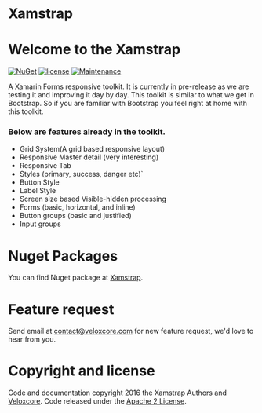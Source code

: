 # Xamstrap
# Welcome to the Xamstrap

[![NuGet](https://img.shields.io/badge/nuget-v0.5.0--pre05-yellow.svg)](https://www.nuget.org/packages/Xamstrap/)
[![license](https://img.shields.io/hexpm/l/plug.svg)](https://github.com/veloxcore/Xamstrap/blob/master/LICENSE)
[![Maintenance](https://img.shields.io/maintenance/yes/2016.svg)](http://www.veloxcore.com)

A Xamarin Forms responsive toolkit. It is currently in pre-release as we are testing it and improving it day by day. This toolkit is similar to what we get in Bootstrap. So if you are familiar with Bootstrap you feel right at home with this toolkit.

### Below are features already in the toolkit.

* Grid System(A grid based responsive layout)
* Responsive Master detail (very interesting)
* Responsive Tab
* Styles (primary, success, danger etc)` 
* Button Style
* Label Style
* Screen size based Visible-hidden processing
* Forms (basic, horizontal, and inline)
* Button groups (basic and justified)
* Input groups

# Nuget Packages
You can find Nuget package at [Xamstrap](https://www.nuget.org/packages/Xamstrap/).

# Feature request
Send email at contact@veloxcore.com for new feature request, we'd love to hear from you.

# Copyright and license

Code and documentation copyright 2016 the Xamstrap Authors and [Veloxcore](http://www.veloxcore.com). Code released under the [Apache 2 License](https://github.com/veloxcore/Xamstrap/blob/master/LICENSE).
